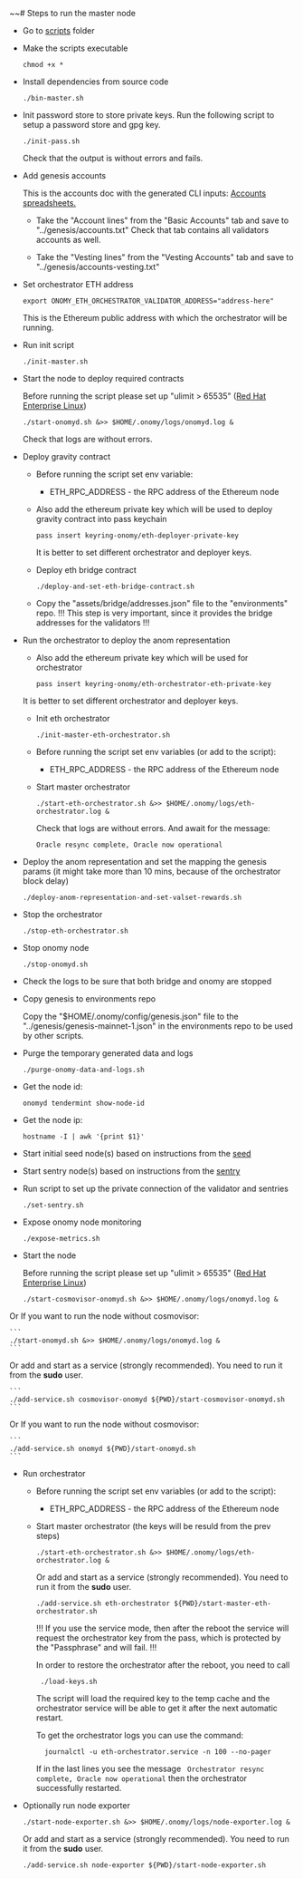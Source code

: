~~# Steps to run the master node

* Go to [scripts](../scripts) folder

* Make the scripts executable

    ```
    chmod +x *
    ```

* Install dependencies from source code

    ```
    ./bin-master.sh
    ```

* Init password store to store private keys. Run the following script to setup a password store and gpg key.

    ```
    ./init-pass.sh
    ```

  Check that the output is without errors and fails.

* Add genesis accounts

  This is the accounts doc with the generated CLI inputs:
  [Accounts spreadsheets.](https://docs.google.com/spreadsheets/d/1zxX5Wx6PoX21r5GWprCzSLMJo0CXF1gWFdKXlJ2BKiw/edit#gid=354042563)

    * Take the "Account lines" from the "Basic Accounts" tab and save to "../genesis/accounts.txt"
      Check that tab contains all validators accounts as well.

    * Take the "Vesting lines" from the "Vesting Accounts" tab and save to "../genesis/accounts-vesting.txt"

* Set orchestrator ETH address
    ```
    export ONOMY_ETH_ORCHESTRATOR_VALIDATOR_ADDRESS="address-here"
    ```
  This is the Ethereum public address with which the orchestrator will be running.

* Run init script

    ```
    ./init-master.sh
    ```

* Start the node to deploy required contracts

  Before running the script please set up "ulimit > 65535" ([Red Hat Enterprise Linux](set-ulimit-rhel8.md))

    ```
    ./start-onomyd.sh &>> $HOME/.onomy/logs/onomyd.log &
    ```
  Check that logs are without errors.

* Deploy gravity contract

    * Before running the script set env variable:

        * ETH_RPC_ADDRESS - the RPC address of the Ethereum node

    * Also add the ethereum private key which will be used to deploy gravity contract into pass keychain

      ```
      pass insert keyring-onomy/eth-deployer-private-key
      ```

      It is better to set different orchestrator and deployer keys.

    * Deploy eth bridge contract

      ```
      ./deploy-and-set-eth-bridge-contract.sh
      ```

    * Copy the "assets/bridge/addresses.json" file to the "environments" repo.
      !!! This step is very important, since it provides the bridge addresses for the validators !!!

* Run the orchestrator to deploy the anom representation

    * Also add the ethereum private key which will be used for orchestrator

      ```
      pass insert keyring-onomy/eth-orchestrator-eth-private-key  
      ```
  It is better to set different orchestrator and deployer keys.

    * Init eth orchestrator

      ```
      ./init-master-eth-orchestrator.sh
      ```

    * Before running the script set env variables (or add to the script):

        * ETH_RPC_ADDRESS - the RPC address of the Ethereum node

    * Start master orchestrator

      ```
      ./start-eth-orchestrator.sh &>> $HOME/.onomy/logs/eth-orchestrator.log &
      ```
      Check that logs are without errors. And await for the message:
      ```
      Oracle resync complete, Oracle now operational 
      ```
  
* Deploy the anom representation and set the mapping the genesis params (it might take more than 10 mins, because of the orchestrator block delay)

  ```
  ./deploy-anom-representation-and-set-valset-rewards.sh
  ```

* Stop the orchestrator
  ```
  ./stop-eth-orchestrator.sh
  ```

* Stop onomy node
  ```
  ./stop-onomyd.sh
  ```

* Check the logs to be sure that both bridge and onomy are stopped

* Copy genesis to environments repo

  Copy the "$HOME/.onomy/config/genesis.json" file to the "../genesis/genesis-mainnet-1.json"
  in the environments repo to be used by other scripts.

* Purge the temporary generated data and logs
   ```
   ./purge-onomy-data-and-logs.sh
   ```

* Get the node id:

    ```
    onomyd tendermint show-node-id
    ```

* Get the node ip:

    ```
    hostname -I | awk '{print $1}'
    ```

* Start initial seed node(s) based on instructions from the [seed](seed.md)

* Start sentry node(s) based on instructions from the [sentry](sentry.md)

* Run script to set up the private connection of the validator and sentries

    ```
    ./set-sentry.sh
    ```

* Expose onomy node monitoring

    ```
    ./expose-metrics.sh
    ```

* Start the node

  Before running the script please set up "ulimit > 65535" ([Red Hat Enterprise Linux](set-ulimit-rhel8.md))

    ```
    ./start-cosmovisor-onomyd.sh &>> $HOME/.onomy/logs/onomyd.log &
    ```

Or If you want to run the node without cosmovisor:

    ```
    ./start-onomyd.sh &>> $HOME/.onomy/logs/onomyd.log &
    ```

Or add and start as a service (strongly recommended). You need to run it from the **sudo** user.

    ```
    ./add-service.sh cosmovisor-onomyd ${PWD}/start-cosmovisor-onomyd.sh
    ```

Or If you want to run the node without cosmovisor:

    ```
    ./add-service.sh onomyd ${PWD}/start-onomyd.sh
    ```

* Run orchestrator

    * Before running the script set env variables (or add to the script):

        * ETH_RPC_ADDRESS - the RPC address of the Ethereum node

    * Start master orchestrator (the keys will be resuld from the prev steps)

      ```
      ./start-eth-orchestrator.sh &>> $HOME/.onomy/logs/eth-orchestrator.log &
      ```

      Or add and start as a service (strongly recommended). You need to run it from the **sudo** user.

      ```
      ./add-service.sh eth-orchestrator ${PWD}/start-master-eth-orchestrator.sh
      ```
      !!! If you use the service mode, then after the reboot the service will request the orchestrator key from the
      pass, which is protected by the "Passphrase" and will fail. !!!

      In order to restore the orchestrator after the reboot, you need to call
       ```
        ./load-keys.sh
       ```
      The script will load the required key to the temp cache and the orchestrator service will be able to get it after
      the next automatic restart.

      To get the orchestrator logs you can use the command:
      ```
        journalctl -u eth-orchestrator.service -n 100 --no-pager
      ```
      If in the last lines you see the message ``` Orchestrator resync complete, Oracle now operational``` then the
      orchestrator successfully restarted.


* Optionally run node exporter

    ```
    ./start-node-exporter.sh &>> $HOME/.onomy/logs/node-exporter.log &
    ```

  Or add and start as a service (strongly recommended). You need to run it from the **sudo** user.

    ```
    ./add-service.sh node-exporter ${PWD}/start-node-exporter.sh
    ```

